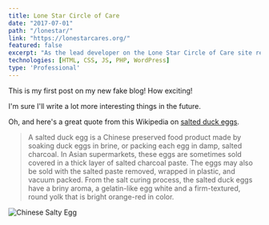 ```yaml
---
title: Lone Star Circle of Care
date: "2017-07-01"
path: "/lonestar/"
link: "https://lonestarcares.org/"
featured: false
excerpt: "As the lead developer on the Lone Star Circle of Care site redesign, I made use of the WordPress CMS and utilized HTML, Sass, JavaScript, jQuery, and PHP to build a site to the client's requirements. The site is fully responsive and accessible and features robust filtering tools for the clinic's locations and providers. Clinics can be filtered by city and service, both in map and list views, and providers can be filtered by clinic location, service, and languages spoken. The site also has custom built mega menus that highlight recent blog posts and CTAs."
technologies: [HTML, CSS, JS, PHP, WordPress]
type: 'Professional'
---
```


This is my first post on my new fake blog! How exciting!

I'm sure I'll write a lot more interesting things in the future.

Oh, and here's a great quote from this Wikipedia on [salted duck eggs](http://en.wikipedia.org/wiki/Salted_duck_egg).

>A salted duck egg is a Chinese preserved food product made by soaking duck eggs in brine, or packing each egg in damp, salted charcoal. In Asian supermarkets, these eggs are sometimes sold covered in a thick layer of salted charcoal paste. The eggs may also be sold with the salted paste removed, wrapped in plastic, and vacuum packed. From the salt curing process, the salted duck eggs have a briny aroma, a gelatin-like egg white and a firm-textured, round yolk that is bright orange-red in color.

![Chinese Salty Egg](./salty_egg.jpg)
